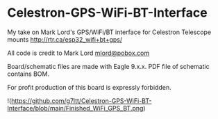 # Celestron-GPS-WiFi-BT-Interface
My take on Mark Lord's GPS/WiFi/BT interface for Celestron Telescope mounts http://rtr.ca/esp32_wifi+bt+gps/

All code is credit to Mark Lord mlord@pobox.com

Board/schematic files are made with Eagle 9.x.x. PDF file of schematic contains BOM.

For profit production of this board is expressly forbidden.

!(https://github.com/g7ltt/Celestron-GPS-WiFi-BT-Interface/blob/main/Finished_WiFi_GPS_BT.png)
